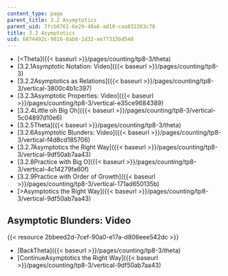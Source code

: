 ```yaml
---
content_type: page
parent_title: 3.2 Asymptotics
parent_uid: 7fcb0761-6e29-48a6-ad10-caa832263c78
title: 3.2 Asymptotics
uid: 6874492c-9816-6ab0-1d32-ee77315bd540
---
```


*   [<Theta]({{< baseurl >}}/pages/counting/tp8-3/theta)
*   [3.2.1Asymptotic Notation: Video]({{< baseurl >}}/pages/counting/tp8-3)
*   [3.2.2Asymptotics as Relations]({{< baseurl >}}/pages/counting/tp8-3/vertical-3800c4b1c397)
*   [3.2.3Asymptotic Properties: Video]({{< baseurl >}}/pages/counting/tp8-3/vertical-e35ce9684389)
*   [3.2.4Little oh Big Oh]({{< baseurl >}}/pages/counting/tp8-3/vertical-5c04897d10e6)
*   [3.2.5Theta]({{< baseurl >}}/pages/counting/tp8-3/theta)
*   [3.2.6Asymptotic Blunders: Video]({{< baseurl >}}/pages/counting/tp8-3/vertical-f4d8cd185706)
*   [3.2.7Asymptotics the Right Way]({{< baseurl >}}/pages/counting/tp8-3/vertical-9df50ab7aa43)
*   [3.2.8Practice with Big O]({{< baseurl >}}/pages/counting/tp8-3/vertical-4c14279fa60f)
*   [3.2.9Practice with Order of Growth]({{< baseurl >}}/pages/counting/tp8-3/vertical-171ad650135b)
*   [\>Asymptotics the Right Way]({{< baseurl >}}/pages/counting/tp8-3/vertical-9df50ab7aa43)

Asymptotic Blunders: Video
--------------------------

{{< resource 2bbeed2d-7cef-90a0-e17a-d806eee542dc >}}

*   [BackTheta]({{< baseurl >}}/pages/counting/tp8-3/theta)
*   [ContinueAsymptotics the Right Way]({{< baseurl >}}/pages/counting/tp8-3/vertical-9df50ab7aa43)